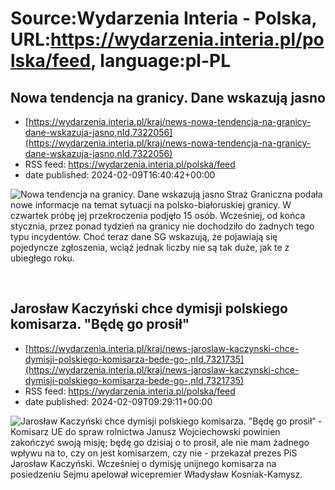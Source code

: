 # Source:Wydarzenia Interia - Polska, URL:https://wydarzenia.interia.pl/polska/feed, language:pl-PL

## Nowa tendencja na granicy. Dane wskazują jasno
 - [https://wydarzenia.interia.pl/kraj/news-nowa-tendencja-na-granicy-dane-wskazuja-jasno,nId,7322056](https://wydarzenia.interia.pl/kraj/news-nowa-tendencja-na-granicy-dane-wskazuja-jasno,nId,7322056)
 - RSS feed: https://wydarzenia.interia.pl/polska/feed
 - date published: 2024-02-09T16:40:42+00:00

<p><a href="https://wydarzenia.interia.pl/kraj/news-nowa-tendencja-na-granicy-dane-wskazuja-jasno,nId,7322056"><img align="left" alt="Nowa tendencja na granicy. Dane wskazują jasno" src="https://i.iplsc.com/nowa-tendencja-na-granicy-dane-wskazuja-jasno/000IKV0U5TQA61OD-C321.jpg" /></a>Straż Graniczna podała nowe informacje na temat sytuacji na polsko-białoruskiej granicy. W czwartek próbę jej przekroczenia podjęło 15 osób. Wcześniej, od końca stycznia, przez ponad tydzień na granicy nie dochodziło do żadnych tego typu incydentów. Choć teraz dane SG wskazują, że pojawiają się pojedyncze zgłoszenia, wciąż jednak liczby nie są tak duże, jak te z ubiegłego roku.</p><br clear="all" />

## Jarosław Kaczyński chce dymisji polskiego komisarza. "Będę go prosił"
 - [https://wydarzenia.interia.pl/kraj/news-jaroslaw-kaczynski-chce-dymisji-polskiego-komisarza-bede-go-,nId,7321735](https://wydarzenia.interia.pl/kraj/news-jaroslaw-kaczynski-chce-dymisji-polskiego-komisarza-bede-go-,nId,7321735)
 - RSS feed: https://wydarzenia.interia.pl/polska/feed
 - date published: 2024-02-09T09:29:11+00:00

<p><a href="https://wydarzenia.interia.pl/kraj/news-jaroslaw-kaczynski-chce-dymisji-polskiego-komisarza-bede-go-,nId,7321735"><img align="left" alt="Jarosław Kaczyński chce dymisji polskiego komisarza. &quot;Będę go prosił&quot;" src="https://i.iplsc.com/jaroslaw-kaczynski-chce-dymisji-polskiego-komisarza-bede-go/000IKPRV8Q0S1PKM-C321.jpg" /></a>- Komisarz UE do spraw rolnictwa Janusz Wojciechowski powinien zakończyć swoją misję; będę go dzisiaj o to prosił, ale nie mam żadnego wpływu na to, czy on jest komisarzem, czy nie - przekazał prezes PiS Jarosław Kaczyński. Wcześniej o dymisję unijnego komisarza na posiedzeniu Sejmu apelował wicepremier Władysław Kosniak-Kamysz.</p><br clear="all" />

